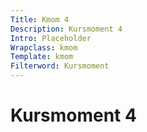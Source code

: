 ```yaml
---
Title: Kmom 4
Description: Kursmoment 4
Intro: Placeholder
Wrapclass: kmom
Template: kmom
Filterword: Kursmoment
---
```


# Kursmoment 4
